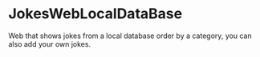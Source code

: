 # JokesWebLocalDataBase
Web that shows jokes from a local database order by a category, you can also add your own jokes.
